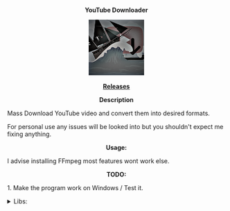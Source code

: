 <p align="center"> <b> YouTube Downloader </b> </p>

<p align="center">
<img src="src/main/resources/Logo.png" width="128"/>
</p>

<p align="center"> <b> <a href="/releases"> Releases </a> </b> </p>

<p align="center"> <b> Description </b> </p>
<p> Mass Download YouTube video and convert them into desired formats. </p>
<p> For personal use any issues will be looked into but you shouldn't expect me fixing anything. </p>

<p align="center"> <b> Usage: </b> </p>
<p> I advise installing FFmpeg most features wont work else. </p>

<p align="center"> <b> TODO: </b> </p>
<p> 1. Make the program work on Windows / Test it. </p>

<details>
<summary> Libs: </summary>

<p> <a href="https://github.com/sapher/youtubedl-java"> 1.YouTubeDL-Java </a> </p>

<p> <a href="https://projectlombok.org/"> 2.Lombok </a> </p>

<p> <a href="https://github.com/ytdl-org/youtube-dl"> 3.YouTube-dl </a> </p>
</details>